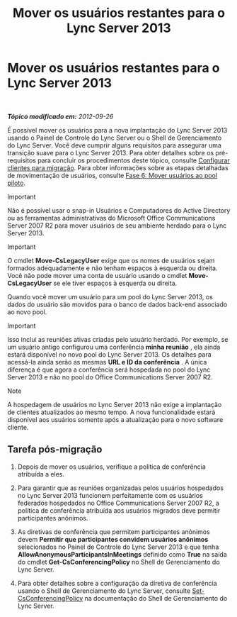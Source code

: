 ﻿---
title: Mover os usuários restantes para o Lync Server 2013
TOCTitle: Mover os usuários restantes para o Lync Server 2013
ms:assetid: 0eb990f0-f720-47a7-aaee-437fbd4c4c33
ms:mtpsurl: https://technet.microsoft.com/pt-br/library/JJ687968(v=OCS.15)
ms:contentKeyID: 49886100
ms.date: 05/19/2016
mtps_version: v=OCS.15
ms.translationtype: HT
---

# Mover os usuários restantes para o Lync Server 2013

 

_**Tópico modificado em:** 2012-09-26_

É possível mover os usuários para a nova implantação do Lync Server 2013 usando o Painel de Controle do Lync Server ou o Shell de Gerenciamento do Lync Server. Você deve cumprir alguns requisitos para assegurar uma transição suave para o Lync Server 2013. Para obter detalhes sobre os pré-requisitos para concluir os procedimentos deste tópico, consulte [Configurar clientes para migração](configure-clients-for-migration_1.md). Para obter informações sobre as etapas detalhadas de movimentação de usuários, consulte [Fase 6: Mover usuários ao pool piloto](phase-6-move-users-to-the-pilot-pool.md).

> [!IMPORTANT]  
> Não é possível usar o snap-in Usuários e Computadores do Active Directory ou as ferramentas administrativas do Microsoft Office Communications Server 2007 R2 para mover usuários de seu ambiente herdado para o Lync Server 2013.

> [!IMPORTANT]  
> O cmdlet <strong>Move-CsLegacyUser</strong> exige que os nomes de usuários sejam formados adequadamente e não tenham espaços à esquerda ou direita. Você não pode mover uma conta de usuário usando o cmdlet <strong>Move-CsLegacyUser</strong> se ele tiver espaços à esquerda ou direita.

Quando você mover um usuário para um pool do Lync Server 2013, os dados do usuário são movidos para o banco de dados back-end associado ao novo pool.

> [!IMPORTANT]  
> Isso inclui as reuniões ativas criadas pelo usuário herdado. Por exemplo, se um usuário antigo configurou uma conferência <strong>minha reunião</strong> , ela ainda estará disponível no novo pool do Lync Server 2013. Os detalhes para acessá-la ainda serão as mesmas <strong>URL e ID da conferência</strong> . A única diferença é que agora a conferência será hospedada no pool do Lync Server 2013 e não no pool do Office Communications Server 2007 R2.

> [!NOTE]  
> A hospedagem de usuários no Lync Server 2013 não exige a implantação de clientes atualizados ao mesmo tempo. A nova funcionalidade estará disponível aos usuários somente após a atualização para o novo software cliente.

## Tarefa pós-migração

1.  Depois de mover os usuários, verifique a política de conferência atribuída a eles.

2.  Para garantir que as reuniões organizadas pelos usuários hospedados no Lync Server 2013 funcionem perfeitamente com os usuários federados hospedados no Office Communications Server 2007 R2, a política de conferência atribuída aos usuários migrados deve permitir participantes anônimos.

3.  As diretivas de conferência que permitem participantes anônimos devem **Permitir que participantes convidem usuários anônimos** selecionados no Painel de Controle do Lync Server 2013 e que tenha **AllowAnonymousParticipantsInMeetings** definido como **True** na saída do cmdlet **Get-CsConferencingPolicy** no Shell de Gerenciamento do Lync Server.

4.  Para obter detalhes sobre a configuração da diretiva de conferência usando o Shell de Gerenciamento do Lync Server, consulte [Set-CsConferencingPolicy](https://docs.microsoft.com/en-us/powershell/module/skype/Set-CsConferencingPolicy) na documentação do Shell de Gerenciamento do Lync Server.

